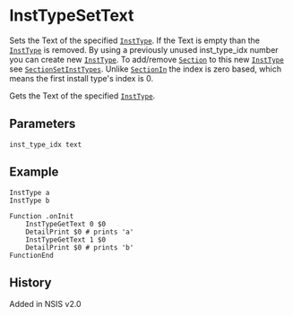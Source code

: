 # InstTypeSetText

Sets the Text of the specified [`InstType`][1]. If the Text is empty than the [`InstType`][1] is removed. By using a previously unused inst\_type\_idx number you can create new [`InstType`][1]. To add/remove [`Section`][2] to this new [`InstType`][1] see [`SectionSetInstTypes`][3]. Unlike [`SectionIn`][4] the index is zero based, which means the first install type's index is 0.

Gets the Text of the specified [`InstType`][1].

## Parameters

    inst_type_idx text

## Example

    InstType a
    InstType b
     
    Function .onInit
        InstTypeGetText 0 $0
        DetailPrint $0 # prints 'a'
        InstTypeGetText 1 $0
        DetailPrint $0 # prints 'b'
    FunctionEnd

## History

Added in NSIS v2.0

[1]: InstType.md
[2]: Section.md
[3]: SectionSetInstTypes.md
[4]: SectionIn.md